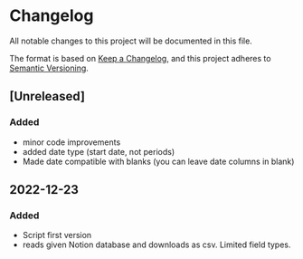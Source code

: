 # Changelog

All notable changes to this project will be documented in this file.

The format is based on [Keep a Changelog](https://keepachangelog.com/en/1.0.0/),
and this project adheres to [Semantic Versioning](https://semver.org/spec/v2.0.0.html).
## [Unreleased]

### Added
- minor code improvements
- added date type (start date, not periods)
- Made date compatible with blanks (you can leave date columns in blank)

## 2022-12-23

### Added 

- Script first version
- reads given Notion database and downloads as csv. Limited field types.

